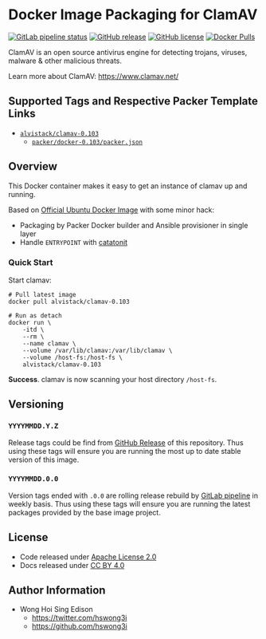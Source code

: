 # Docker Image Packaging for ClamAV

[![GitLab pipeline
status](https://img.shields.io/gitlab/pipeline/alvistack/docker-clamav/master)](https://gitlab.com/alvistack/docker-clamav/-/pipelines)
[![GitHub
release](https://img.shields.io/github/release/alvistack/docker-clamav.svg)](https://github.com/alvistack/docker-clamav/releases)
[![GitHub
license](https://img.shields.io/github/license/alvistack/docker-clamav.svg)](https://github.com/alvistack/docker-clamav/blob/master/LICENSE)
[![Docker
Pulls](https://img.shields.io/docker/pulls/alvistack/clamav-0.103.svg)](https://hub.docker.com/r/alvistack/clamav-0.103)

ClamAV is an open source antivirus engine for detecting trojans,
viruses, malware & other malicious threats.

Learn more about ClamAV: <https://www.clamav.net/>

## Supported Tags and Respective Packer Template Links

  - [`alvistack/clamav-0.103`](https://hub.docker.com/r/alvistack/clamav-0.103)
      - [`packer/docker-0.103/packer.json`](https://github.com/alvistack/docker-clamav/blob/master/packer/docker-0.103/packer.json)

## Overview

This Docker container makes it easy to get an instance of clamav up and
running.

Based on [Official Ubuntu Docker
Image](https://hub.docker.com/_/ubuntu/) with some minor hack:

  - Packaging by Packer Docker builder and Ansible provisioner in single
    layer
  - Handle `ENTRYPOINT` with
    [catatonit](https://github.com/openSUSE/catatonit)

### Quick Start

Start clamav:

    # Pull latest image
    docker pull alvistack/clamav-0.103
    
    # Run as detach
    docker run \
        -itd \
        --rm \
        --name clamav \
        --volume /var/lib/clamav:/var/lib/clamav \
        --volume /host-fs:/host-fs \
        alvistack/clamav-0.103

**Success**. clamav is now scanning your host directory `/host-fs`.

## Versioning

### `YYYYMMDD.Y.Z`

Release tags could be find from [GitHub
Release](https://github.com/alvistack/docker-clamav/releases) of this
repository. Thus using these tags will ensure you are running the most
up to date stable version of this image.

### `YYYYMMDD.0.0`

Version tags ended with `.0.0` are rolling release rebuild by [GitLab
pipeline](https://gitlab.com/alvistack/docker-clamav/-/pipelines) in
weekly basis. Thus using these tags will ensure you are running the
latest packages provided by the base image project.

## License

  - Code released under [Apache License 2.0](LICENSE)
  - Docs released under [CC
    BY 4.0](http://creativecommons.org/licenses/by/4.0/)

## Author Information

  - Wong Hoi Sing Edison
      - <https://twitter.com/hswong3i>
      - <https://github.com/hswong3i>
